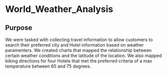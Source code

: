 # World_Weather_Analysis
## Purpose
We were tasked with collecting travel information to allow customers to search their preferred city and Hotel information based on weather paramenters. We created charts that mapped the relationship between certain weather conditions and the latitude of the location. We also mapped biking directions for four Hotels that met the preferred criteria of a max temperature between 65 and 75 degrees. 
